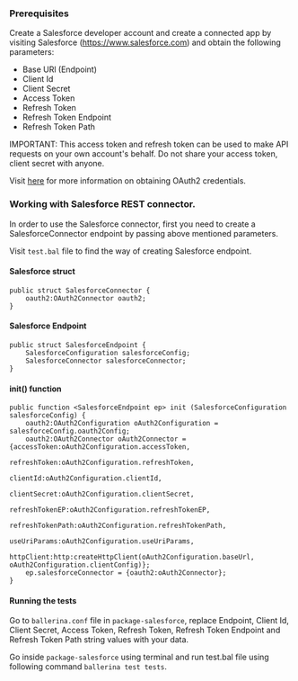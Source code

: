 ### Prerequisites
Create a Salesforce developer account and create a connected app by visiting Salesforce (https://www.salesforce.com) and obtain the following parameters:
* Base URl (Endpoint)
* Client Id
* Client Secret
* Access Token
* Refresh Token
* Refresh Token Endpoint
* Refresh Token Path

IMPORTANT: This access token and refresh token can be used to make API requests on your own account's behalf. Do not share your access token, client secret with anyone.

Visit [here](https://help.salesforce.com/articleView?id=remoteaccess_authenticate_overview.htm) for more information on obtaining OAuth2 credentials.

### Working with Salesforce REST connector.

In order to use the Salesforce connector, first you need to create a SalesforceConnector endpoint by passing above mentioned parameters.

Visit `test.bal` file to find the way of creating Salesforce endpoint.
#### Salesforce struct
```ballerina
public struct SalesforceConnector {
    oauth2:OAuth2Connector oauth2;
}
```
#### Salesforce Endpoint
```ballerina
public struct SalesforceEndpoint {
    SalesforceConfiguration salesforceConfig;
    SalesforceConnector salesforceConnector;
}
```

#### init() function
```ballerina
public function <SalesforceEndpoint ep> init (SalesforceConfiguration salesforceConfig) {
    oauth2:OAuth2Configuration oAuth2Configuration = salesforceConfig.oauth2Config;
    oauth2:OAuth2Connector oAuth2Connector = {accessToken:oAuth2Configuration.accessToken,
                                          refreshToken:oAuth2Configuration.refreshToken,
                                          clientId:oAuth2Configuration.clientId,
                                          clientSecret:oAuth2Configuration.clientSecret,
                                          refreshTokenEP:oAuth2Configuration.refreshTokenEP,
                                          refreshTokenPath:oAuth2Configuration.refreshTokenPath,
                                          useUriParams:oAuth2Configuration.useUriParams,
                                          httpClient:http:createHttpClient(oAuth2Configuration.baseUrl, oAuth2Configuration.clientConfig)};
    ep.salesforceConnector = {oauth2:oAuth2Connector};
}
```
#### Running the tests
Go to `ballerina.conf` file in `package-salesforce`, replace  Endpoint, Client Id, Client Secret, Access Token, Refresh Token, Refresh Token Endpoint and Refresh Token Path string values with your data. 

Go inside `package-salesforce` using terminal and run test.bal file using following command `ballerina test tests`.
